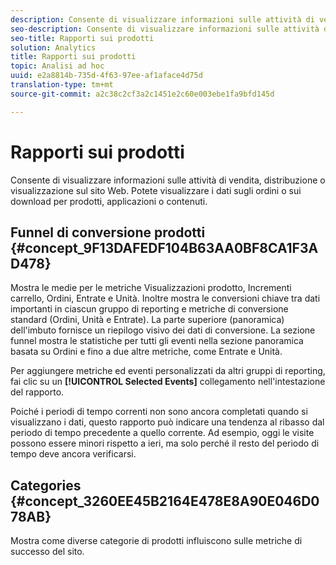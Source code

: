 ```yaml
---
description: Consente di visualizzare informazioni sulle attività di vendita, distribuzione o visualizzazione sul sito Web. Potete visualizzare i dati sugli ordini o sui download per prodotti, applicazioni o contenuti.
seo-description: Consente di visualizzare informazioni sulle attività di vendita, distribuzione o visualizzazione sul sito Web. Potete visualizzare i dati sugli ordini o sui download per prodotti, applicazioni o contenuti.
seo-title: Rapporti sui prodotti
solution: Analytics
title: Rapporti sui prodotti
topic: Analisi ad hoc
uuid: e2a8814b-735d-4f63-97ee-af1aface4d75d
translation-type: tm+mt
source-git-commit: a2c38c2cf3a2c1451e2c60e003ebe1fa9bfd145d

---
```



# Rapporti sui prodotti

Consente di visualizzare informazioni sulle attività di vendita, distribuzione o visualizzazione sul sito Web. Potete visualizzare i dati sugli ordini o sui download per prodotti, applicazioni o contenuti.

## Funnel di conversione prodotti {#concept_9F13DAFEDF104B63AA0BF8CA1F3AD478}

Mostra le medie per le metriche Visualizzazioni prodotto, Incrementi carrello, Ordini, Entrate e Unità. Inoltre mostra le conversioni chiave tra dati importanti in ciascun gruppo di reporting e metriche di conversione standard (Ordini, Unità e Entrate). La parte superiore (panoramica) dell'imbuto fornisce un riepilogo visivo dei dati di conversione. La sezione funnel mostra le statistiche per tutti gli eventi nella sezione panoramica basata su Ordini e fino a due altre metriche, come Entrate e Unità.

<!-- 

c_reports_products_conv_funnel.xml

 -->

Per aggiungere metriche ed eventi personalizzati da altri gruppi di reporting, fai clic su un **[!UICONTROL Selected Events]** collegamento nell'intestazione del rapporto.

Poiché i periodi di tempo correnti non sono ancora completati quando si visualizzano i dati, questo rapporto può indicare una tendenza al ribasso dal periodo di tempo precedente a quello corrente. Ad esempio, oggi le visite possono essere minori rispetto a ieri, ma solo perché il resto del periodo di tempo deve ancora verificarsi.

## Categories {#concept_3260EE45B2164E478E8A90E046D078AB}

<!-- 

c_reports_categories.xml

 -->

Mostra come diverse categorie di prodotti influiscono sulle metriche di successo del sito.
